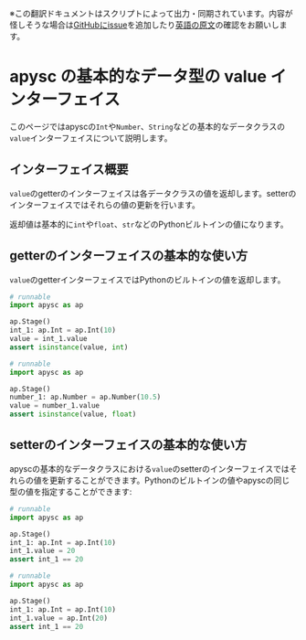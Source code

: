 <span class="inconspicuous-txt">※この翻訳ドキュメントはスクリプトによって出力・同期されています。内容が怪しそうな場合は<a href="https://github.com/simon-ritchie/apysc/issues" target="_blank">GitHubにissue</a>を追加したり[英語の原文](https://simon-ritchie.github.io/apysc/en/fundamental_data_classes_value_interface.html)の確認をお願いします。</span>

# apysc の基本的なデータ型の value インターフェイス

このページではapyscの`Int`や`Number`、`String`などの基本的なデータクラスの`value`インターフェイスについて説明します。

## インターフェイス概要

`value`のgetterのインターフェイスは各データクラスの値を返却します。setterのインターフェイスではそれらの値の更新を行います。

返却値は基本的に`int`や`float`、`str`などのPythonビルトインの値になります。

## getterのインターフェイスの基本的な使い方

`value`のgetterインターフェイスではPythonのビルトインの値を返却します。

```py
# runnable
import apysc as ap

ap.Stage()
int_1: ap.Int = ap.Int(10)
value = int_1.value
assert isinstance(value, int)
```

```py
# runnable
import apysc as ap

ap.Stage()
number_1: ap.Number = ap.Number(10.5)
value = number_1.value
assert isinstance(value, float)
```

## setterのインターフェイスの基本的な使い方

apyscの基本的なデータクラスにおける`value`のsetterのインターフェイスではそれらの値を更新することができます。Pythonのビルトインの値やapyscの同じ型の値を指定することができます:

```py
# runnable
import apysc as ap

ap.Stage()
int_1: ap.Int = ap.Int(10)
int_1.value = 20
assert int_1 == 20
```

```py
# runnable
import apysc as ap

ap.Stage()
int_1: ap.Int = ap.Int(10)
int_1.value = ap.Int(20)
assert int_1 == 20
```